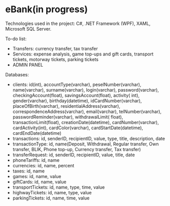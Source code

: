 # eBank(in progress)

Technologies used in the project: C#, .NET Framework (WPF), XAML, Microsoft SQL Server.

To-do list:
- Transfers: currency transfer, tax transfer
- Services: expense analysis, game top-ups and gift cards, transport tickets, motorway tickets, parking tickets
- ADMIN PANEL

Databases:
- clients: id(int), accountType(varchar), peselNumber(varchar), name(varchar), surname(varchar), login(varchar), password(varchar), checkingAccount(float), savingsAccount(float), activity( int), gender(varchar), birthday(datetime), idCardNumber(varchar), placeOfBirth(varchar), residentialAddress(varchar), correspondenceAddress(varchar), email(varchar), telNumber(varchar), passwordReminder(varchar), withdrawalLimit( float), transactionLimit(float), creationDate(datetime), cardNumber(varchar), cardActivity(int), cardColor(varchar), cardStartDate(datetime), cardEndDate(datetime)
- transactions: id, senderID, recipientID, value, type, title, description, date
- transactionType: id, name(Deposit, Withdrawal, Regular transfer, Own transfer, BLIK, Phone top-up, Currency transfer, Tax transfer)
- transferRequest: id, senderID, recipientID, value, title, date
- phoneTariffs: id, name
- currencies: id, name, percent
- taxes: id, name
- games: id, name, value
- giftCards: id, name, value
- transportTickets: id, name, type, time, value
- highwayTickets: id, name, type, value
- parkingTickets: id, name, time, value
